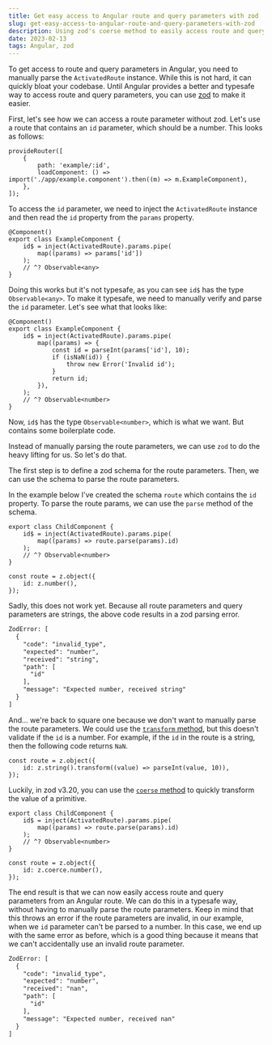 ```yaml
---
title: Get easy access to Angular route and query parameters with zod
slug: get-easy-access-to-angular-route-and-query-parameters-with-zod
description: Using zod's coerse method to easily access route and query parameters in Angular.
date: 2023-02-13
tags: Angular, zod
---
```


To get access to route and query parameters in Angular, you need to manually parse the `ActivatedRoute` instance.
While this is not hard, it can quickly bloat your codebase.
Until Angular provides a better and typesafe way to access route and query parameters, you can use [zod](https://zod.dev/) to make it easier.

First, let's see how we can access a route parameter without zod.
Let's use a route that contains an `id` parameter, which should be a number.
This looks as follows:

```ts{3}
provideRouter([
    {
        path: 'example/:id',
        loadComponent: () => import('./app/example.component').then((m) => m.ExampleComponent),
    },
]);
```

To access the `id` parameter, we need to inject the `ActivatedRoute` instance and then read the `id` property from the `params` property.

```ts{4}
@Component()
export class ExampleComponent {
    id$ = inject(ActivatedRoute).params.pipe(
        map((params) => params['id'])
    );
    // ^? Observable<any>
}
```

Doing this works but it's not typesafe, as you can see `id$` has the type `Observable<any>`.
To make it typesafe, we need to manually verify and parse the `id` parameter.
Let's see what that looks like:

```ts{4-10}
@Component()
export class ExampleComponent {
    id$ = inject(ActivatedRoute).params.pipe(
        map((params) => {
            const id = parseInt(params['id'], 10);
            if (isNaN(id)) {
                throw new Error('Invalid id');
            }
            return id;
        }),
    );
    // ^? Observable<number>
}
```

Now, `id$` has the type `Observable<number>`, which is what we want.
But contains some boilerplate code.

Instead of manually parsing the route parameters, we can use `zod` to do the heavy lifting for us.
So let's do that.

The first step is to define a zod schema for the route parameters.
Then, we can use the schema to parse the route parameters.

In the example below I've created the schema `route` which contains the `id` property.
To parse the route params, we can use the `parse` method of the schema.

```ts{3, 8-10}
export class ChildComponent {
    id$ = inject(ActivatedRoute).params.pipe(
        map((params) => route.parse(params).id)
    );
    // ^? Observable<number>
}

const route = z.object({
    id: z.number(),
});
```

Sadly, this does not work yet.
Because all route parameters and query parameters are strings, the above code results in a zod parsing error.

```txt
ZodError: [
  {
    "code": "invalid_type",
    "expected": "number",
    "received": "string",
    "path": [
      "id"
    ],
    "message": "Expected number, received string"
  }
]
```

And... we're back to square one because we don't want to manually parse the route parameters.
We could use the [`transform` method](https://zod.dev/?id=transform), but this doesn't validate if the `id` is a number.
For example, if the `id` in the route is a string, then the following code returns `NaN`.

```ts{2}
const route = z.object({
    id: z.string().transform((value) => parseInt(value, 10)),
});
```

Luckily, in zod v3.20, you can use the [`coerse` method](https://zod.dev/?id=coercion-for-primitives) to quickly transform the value of a primitive.

```ts{3, 9}
export class ChildComponent {
    id$ = inject(ActivatedRoute).params.pipe(
        map((params) => route.parse(params).id)
    );
    // ^? Observable<number>
}

const route = z.object({
    id: z.coerce.number(),
});
```

The end result is that we can now easily access route and query parameters from an Angular route.
We can do this in a typesafe way, without having to manually parse the route parameters.
Keep in mind that this throws an error if the route parameters are invalid, in our example, when we `id` parameter can't be parsed to a number.
In this case, we end up with the same error as before, which is a good thing because it means that we can't accidentally use an invalid route parameter.

```txt
ZodError: [
  {
    "code": "invalid_type",
    "expected": "number",
    "received": "nan",
    "path": [
      "id"
    ],
    "message": "Expected number, received nan"
  }
]
```
